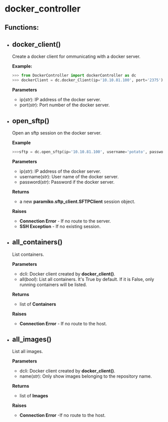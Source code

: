 # docker_controller

## Functions:


* ## **docker_client()**

    Create a docker client for ommunicating with a docker server.
    
    **Example:**
    ```python
    >>> from DockerController import dockerController as dc
    >>> dockerClient = dc.docker_Client(ip='10.10.81.100', port='2375')
    ```
    **Parameters**
    *   ip(*str*): IP address of the docker server.
    *   port(*str*): Port number of the docker server.
    
* ## **open_sftp()**
 
    Open an sftp session on the docker server.
    
    **Example**
    ```python
    >>>sftp = dc.open_sftp(ip='10.10.81.100', username='potato', password='potato')
    ```
    **Parameters**
    *   ip(*str*): IP address of the docker server.
    *   username(*str*): User name of the docker server.
    *   password(*str*): Password if the docker server.
    
    **Returns**
    *   a new **paramiko.sftp_client.SFTPClient** session object.
    
    **Raises**
    * **Connection Error** - If no route to the server.
    * **SSH Exception** - If no existing session.
    
* ## **all_containers()**

    List containers.
    
    **Parameters**
    *   dcli: Docker client created by **docker_client()**.
    *   all(*bool*): List all containers. It's True by default. If it is False, only running containers will be listed.
    
    **Returns**
    *   list of **Containers**
    
    **Raises**
    *   **Connection Error** - If no route to the host.

* ## **all_images()**

    List all images.
    
    **Parameters**
    *   dcli: Docker client created by **docker_client()**.
    *   name(*str*): Only show images belonging to the repository name.
    
    **Returns**
    *   list of **Images**
    
    **Raises**
    *   **Connection Error** -If no route to the host.
    
